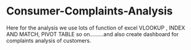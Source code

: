 # Consumer-Complaints-Analysis
Here for the analysis we use lots of function of excel VLOOKUP , INDEX AND MATCH, PIVOT TABLE so on.........and also create dashboard for complaints analysis of customers.
